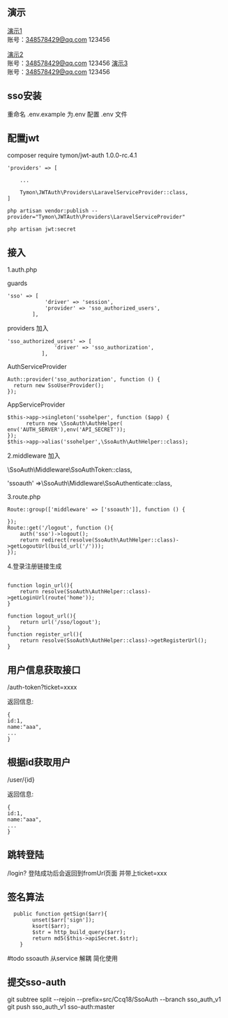  
## 演示
[演示1](http://test.auth.issue.pw/)  
账号：348578429@qq.com 123456

[演示2](http://test.service.issue.pw/)  
账号：348578429@qq.com 123456
[演示3](http://test.iword.issue.pw/)  
账号：348578429@qq.com 123456

 
 ## sso安装
 重命名 .env.example 为.env
 配置 .env 文件
 ##  配置jwt
 
 composer require tymon/jwt-auth 1.0.0-rc.4.1 
 
 
 ```
 'providers' => [
 
     ...
 
     Tymon\JWTAuth\Providers\LaravelServiceProvider::class,
 ]
 ```
 
 ```
 php artisan vendor:publish --provider="Tymon\JWTAuth\Providers\LaravelServiceProvider"

 ```
 
 ```
 php artisan jwt:secret

```

## 接入

1.auth.php

guards
```
'sso' => [
            'driver' => 'session',
            'provider' => 'sso_authorized_users',
        ],
```
providers 加入
```  
'sso_authorized_users' => [
               'driver' => 'sso_authorization',
           ],
```
AuthServiceProvider
``` 
Auth::provider('sso_authorization', function () {
  return new SsoUserProvider();
});
```
AppServiceProvider
```
$this->app->singleton('ssohelper', function ($app) {
      return new \SsoAuth\AuthHelper( env('AUTH_SERVER'),env('API_SECRET'));
});
$this->app->alias('ssohelper',\SsoAuth\AuthHelper::class);
```
           
           
2.middleware 加入
           
\SsoAuth\Middleware\SsoAuthToken::class,

'ssoauth' =>\SsoAuth\Middleware\SsoAuthenticate::class,


3.route.php
```
Route::group(['middleware' => ['ssoauth']], function () {
   
});
Route::get('/logout', function (){
    auth('sso')->logout();
    return redirect(resolve(SsoAuth\AuthHelper::class)->getLogoutUrl(build_url('/')));
});
```


4.登录注册链接生成

```

function login_url(){
    return resolve(SsoAuth\AuthHelper::class)->getLoginUrl(route('home'));
}

function logout_url(){
    return url('/sso/logout');
}
function register_url(){
    return resolve(SsoAuth\AuthHelper::class)->getRegisterUrl();
}
```
           
## 用户信息获取接口
/auth-token?ticket=xxxx

返回信息:
```
{
id:1,
name:"aaa",
...
}
```  
## 根据id获取用户
/user/{id}

返回信息:
```
{
id:1,
name:"aaa",
...
}
```

## 跳转登陆
/login?
登陆成功后会返回到fromUrl页面 并带上ticket=xxx


## 签名算法



```
  public function getSign($arr){
        unset($arr['sign']);
        ksort($arr);
        $str = http_build_query($arr);
        return md5($this->apiSecret.$str);
    }
```




#todo 
ssoauth 从service 解耦
简化使用

## 提交sso-auth

git subtree split --rejoin --prefix=src/Ccq18/SsoAuth --branch sso_auth_v1
git push sso_auth_v1 sso-auth:master 
